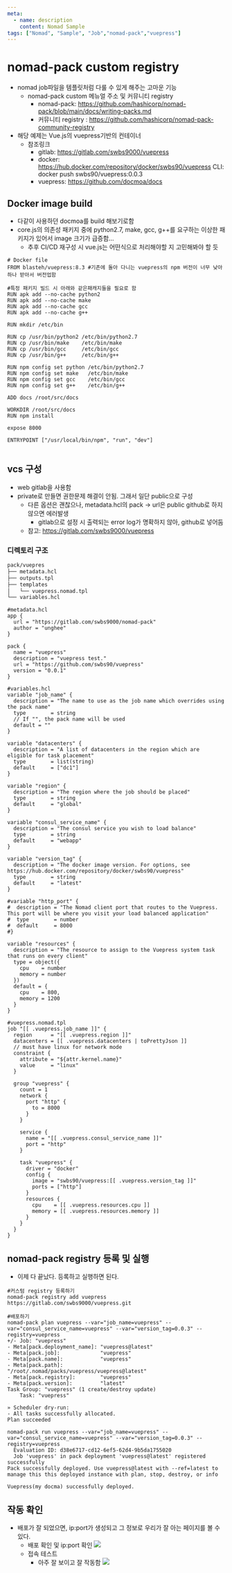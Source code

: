 ```yaml
---
meta:
  - name: description
    content: Nomad Sample
tags: ["Nomad", "Sample", "Job","nomad-pack","vuepress"]
---
```


# nomad-pack custom registry
- nomad job파일을 템플릿처럼 다룰 수 있게 해주는 고마운 기능
  - nomad-pack custom 메뉴얼 주소 및 커뮤니티 registry
     - nomad-pack: <https://github.com/hashicorp/nomad-pack/blob/main/docs/writing-packs.md>
     - 커뮤니티 registry : <https://github.com/hashicorp/nomad-pack-community-registry>
- 해당 예제는 Vue.js의 vuepress기반의 컨테이너
  - 참조링크
     - gitlab: <https://gitlab.com/swbs9000/vuepress>
     - docker: <https://hub.docker.com/repository/docker/swbs90/vuepress> CLI: docker push swbs90/vuepress:0.0.3
     - vuepress: <https://github.com/docmoa/docs>

## Docker image build
- 다같이 사용하던 docmoa를 build 해보기로함
- core.js의 의존성 패키지 중에 python2.7, make, gcc, g++를 요구하는 이상한 패키지가 있어서 image 크기가 급증함...
  - 추후 CI/CD 재구성 시 vue.js는 어떤식으로 처리해야할 지 고민해봐야 할 듯
```hcl
# Docker file
FROM blasteh/vuepress:8.3 #기존에 돌아 다니는 vuepress의 npm 버전이 너무 낮아 하나 받아서 버전업함

#특정 패키지 빌드 시 아래와 같은패캐지들을 필요로 함
RUN apk add --no-cache python2
RUN apk add --no-cache make
RUN apk add --no-cache gcc
RUN apk add --no-cache g++

RUN mkdir /etc/bin

RUN cp /usr/bin/python2 /etc/bin/python2.7
RUN cp /usr/bin/make    /etc/bin/make
RUN cp /usr/bin/gcc     /etc/bin/gcc
RUN cp /usr/bin/g++     /etc/bin/g++

RUN npm config set python /etc/bin/python2.7
RUN npm config set make   /etc/bin/make
RUN npm config set gcc    /etc/bin/gcc
RUN npm config set g++    /etc/bin/g++

ADD docs /root/src/docs

WORKDIR /root/src/docs
RUN npm install

expose 8000

ENTRYPOINT ["/usr/local/bin/npm", "run", "dev"]


```
## vcs 구성
- web gitlab을 사용함
- private로 만들면 권한문제 해결이 안됨. 그래서 일단 public으로 구성
  - 다른 옵션은 괜찮으나, metadata.hcl의 pack -> url은 public github로 하지않으면 에러발생
    - gitlab으로 설정 시 출력되는 error log가 명확하지 않아, github로 넣어둠
  - 참고: https://gitlab.com/swbs9000/vuepress
### 디렉토리 구조
```bash
pack/vuepres
├── metadata.hcl 
├── outputs.tpl
├── templates
│   └── vuepress.nomad.tpl
└── variables.hcl
```
```hcl
#metadata.hcl
app {
  url = "https://gitlab.com/swbs9000/nomad-pack"
  author = "unghee"
}

pack {
  name = "vuepress"
  description = "vuepress test."
  url = "https://github.com/swbs90/vuepress"
  version = "0.0.1"
}
```
```hcl
#variables.hcl
variable "job_name" {
  description = "The name to use as the job name which overrides using the pack name"
  type        = string
  // If "", the pack name will be used
  default = ""
}

variable "datacenters" {
  description = "A list of datacenters in the region which are eligible for task placement"
  type        = list(string)
  default     = ["dc1"]
}

variable "region" {
  description = "The region where the job should be placed"
  type        = string
  default     = "global"
}

variable "consul_service_name" {
  description = "The consul service you wish to load balance"
  type        = string
  default     = "webapp"
}

variable "version_tag" {
  description = "The docker image version. For options, see https://hub.docker.com/repository/docker/swbs90/vuepress"
  type        = string
  default     = "latest"
}

#variable "http_port" {
#  description = "The Nomad client port that routes to the Vuepress. This port will be where you visit your load balanced application"
#  type        = number
#  default     = 8000
#}

variable "resources" {
  description = "The resource to assign to the Vuepress system task that runs on every client"
  type = object({
    cpu    = number
    memory = number
  })
  default = {
    cpu    = 800,
    memory = 1200
  }
}

```
```hcl
#vuepress.nomad.tpl
job "[[ .vuepress.job_name ]]" {
  region      = "[[ .vuepress.region ]]"
  datacenters = [[ .vuepress.datacenters | toPrettyJson ]]
  // must have linux for network mode
  constraint {
    attribute = "${attr.kernel.name}"
    value     = "linux"
  }

  group "vuepress" {
    count = 1
    network {
      port "http" {
        to = 8000
      }
    }

    service {
      name = "[[ .vuepress.consul_service_name ]]"
      port = "http"
    }

    task "vuepress" {
      driver = "docker"
      config {
        image = "swbs90/vuepress:[[ .vuepress.version_tag ]]"
        ports = ["http"]
      }
      resources {
        cpu    = [[ .vuepress.resources.cpu ]]
        memory = [[ .vuepress.resources.memory ]]
      }
    }
  }
}

```

## nomad-pack registry 등록 및 실행
- 이제 다 끝났다. 등록하고 실행하면 된다.

```hcl
#커스텀 registry 등록하기
nomad-pack registry add vuepress https://gitlab.com/swbs9000/vuepress.git

#배포하기
nomad-pack plan vuepress --var="job_name=vuepress" --var="consul_service_name=vuepress" --var="version_tag=0.0.3" --registry=vuepress
+/- Job: "vuepress"
- Meta[pack.deployment_name]: "vuepress@latest"
- Meta[pack.job]:             "vuepress"
- Meta[pack.name]:            "vuepress"
- Meta[pack.path]:            "/root/.nomad/packs/vuepress/vuepress@latest"
- Meta[pack.registry]:        "vuepress"
- Meta[pack.version]:         "latest"
Task Group: "vuepress" (1 create/destroy update)
    Task: "vuepress"

» Scheduler dry-run:
- All tasks successfully allocated.
Plan succeeded

nomad-pack run vuepress --var="job_name=vuepress" --var="consul_service_name=vuepress" --var="version_tag=0.0.3" --registry=vuepress
  Evaluation ID: d38e6717-cd12-6ef5-62d4-9b5da1755020
  Job 'vuepress' in pack deployment 'vuepress@latest' registered successfully
Pack successfully deployed. Use vuepress@latest with --ref=latest to manage this this deployed instance with plan, stop, destroy, or info

Vuepress(my docma) successfully deployed.

```

## 작동 확인
- 배포가 잘 되었으면, ip:port가 생성되고 그 정보로 우리가 잘 아는 페이지를 볼 수 있다.
  - 배포 확인 및 ip:port 확인
![](./image/nomad-pack.png)
  - 접속 테스트
    - 아주 잘 보이고 잘 작동함
![](./image/vuepress.png)